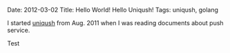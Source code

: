 Date: 2012-03-02
Title: Hello World! Hello Uniqush!
Tags: uniqush, golang

I started [uniqush](http://uniqush.org) from Aug. 2011 when I was reading documents about push service.

Test

